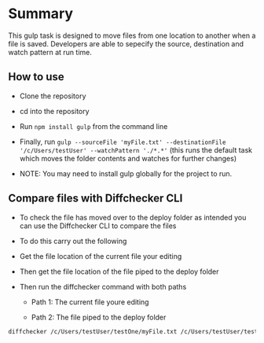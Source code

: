 # Summary
This gulp task is designed to move files from one location to another when a file is saved. Developers are able to sepecify the source, destination and watch pattern at run time.

## How to use
- Clone the repository

- cd into the repository

- Run `npm install gulp` from the command line

- Finally, run `gulp --sourceFile 'myFile.txt' --destinationFile '/c/Users/testUser' --watchPattern './*.*'` (this runs the default task which moves the folder contents and watches for further changes)

* NOTE: You may need to install gulp globally for the project to run.

## Compare files with Diffchecker CLI
- To check the file has moved over to the deploy folder as intended you can use the Diffchecker CLI to compare the files

- To do this carry out the following

- Get the file location of the current file your editing

- Then get the file location of the file piped to the deploy folder

- Then run the diffchecker command with both paths

  - Path 1: The current file youre editing

  - Path 2: The file piped to the deploy folder

``` sh
diffchecker /c/Users/testUser/testOne/myFile.txt /c/Users/testUser/testTwo/myFile.txt
```
